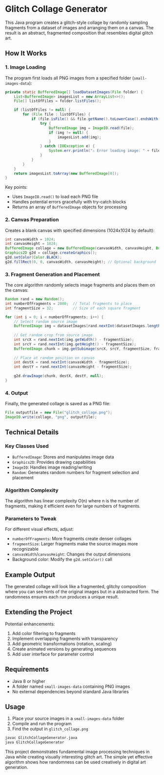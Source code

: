 # Glitch Collage Generator

This Java program creates a glitch-style collage by randomly sampling fragments from a dataset of images and arranging them on a canvas. The result is an abstract, fragmented composition that resembles digital glitch art.

## How It Works

### 1. Image Loading
The program first loads all PNG images from a specified folder (`small-images-data`):

```java
private static BufferedImage[] loadDatasetImages(File folder) {
    List<BufferedImage> imagesList = new ArrayList<>();
    File[] listOfFiles = folder.listFiles();

    if (listOfFiles != null) {
        for (File file : listOfFiles) {
            if (file.isFile() && file.getName().toLowerCase().endsWith(".png")) {
                try {
                    BufferedImage img = ImageIO.read(file);
                    if (img != null) {
                        imagesList.add(img);
                    }
                } catch (IOException e) {
                    System.err.println("⚠️ Error loading image: " + file.getAbsolutePath());
                }
            }
        }
    }
    return imagesList.toArray(new BufferedImage[0]);
}
```

Key points:
- Uses `ImageIO.read()` to load each PNG file
- Handles potential errors gracefully with try-catch blocks
- Returns an array of `BufferedImage` objects for processing

### 2. Canvas Preparation
Creates a blank canvas with specified dimensions (1024x1024 by default):

```java
int canvasWidth = 1024;
int canvasHeight = 1024;
BufferedImage collage = new BufferedImage(canvasWidth, canvasHeight, BufferedImage.TYPE_INT_RGB);
Graphics2D g2d = collage.createGraphics();
g2d.setColor(Color.BLACK);
g2d.fillRect(0, 0, canvasWidth, canvasHeight); // Optional background
```

### 3. Fragment Generation and Placement
The core algorithm randomly selects image fragments and places them on the canvas:

```java
Random rand = new Random();
int numberOfFragments = 2000;  // Total fragments to place
int fragmentSize = 32;         // Size of each square fragment

for (int i = 0; i < numberOfFragments; i++) {
    // Select random source image
    BufferedImage img = datasetImages[rand.nextInt(datasetImages.length)];
    
    // Get random crop from source image
    int srcX = rand.nextInt(img.getWidth() - fragmentSize);
    int srcY = rand.nextInt(img.getHeight() - fragmentSize);
    BufferedImage chunk = img.getSubimage(srcX, srcY, fragmentSize, fragmentSize);
    
    // Place at random position on canvas
    int destX = rand.nextInt(canvasWidth - fragmentSize);
    int destY = rand.nextInt(canvasHeight - fragmentSize);
    
    g2d.drawImage(chunk, destX, destY, null);
}
```

### 4. Output
Finally, the generated collage is saved as a PNG file:

```java
File outputfile = new File("glitch_collage.png");
ImageIO.write(collage, "png", outputfile);
```

## Technical Details

### Key Classes Used
- `BufferedImage`: Stores and manipulates image data
- `Graphics2D`: Provides drawing capabilities
- `ImageIO`: Handles image reading/writing
- `Random`: Generates random numbers for fragment selection and placement

### Algorithm Complexity
The algorithm has linear complexity O(n) where n is the number of fragments, making it efficient even for large numbers of fragments.

### Parameters to Tweak
For different visual effects, adjust:
- `numberOfFragments`: More fragments create denser collages
- `fragmentSize`: Larger fragments make the source images more recognizable
- `canvasWidth`/`canvasHeight`: Changes the output dimensions
- Background color: Modify the `g2d.setColor()` call

## Example Output

The generated collage will look like a fragmented, glitchy composition where you can see hints of the original images but in a abstracted form. The randomness ensures each run produces a unique result.

## Extending the Project

Potential enhancements:
1. Add color filtering to fragments
2. Implement overlapping fragments with transparency
3. Add geometric transformations (rotation, scaling)
4. Create animated versions by generating sequences
5. Add user interface for parameter control

## Requirements

- Java 8 or higher
- A folder named `small-images-data` containing PNG images
- No external dependencies beyond standard Java libraries

## Usage

1. Place your source images in a `small-images-data` folder
2. Compile and run the program
3. Find the output in `glitch_collage.png`

```bash
javac GlitchCollageGenerator.java
java GlitchCollageGenerator
```

This project demonstrates fundamental image processing techniques in Java while creating visually interesting glitch art. The simple yet effective algorithm shows how randomness can be used creatively in digital art generation.